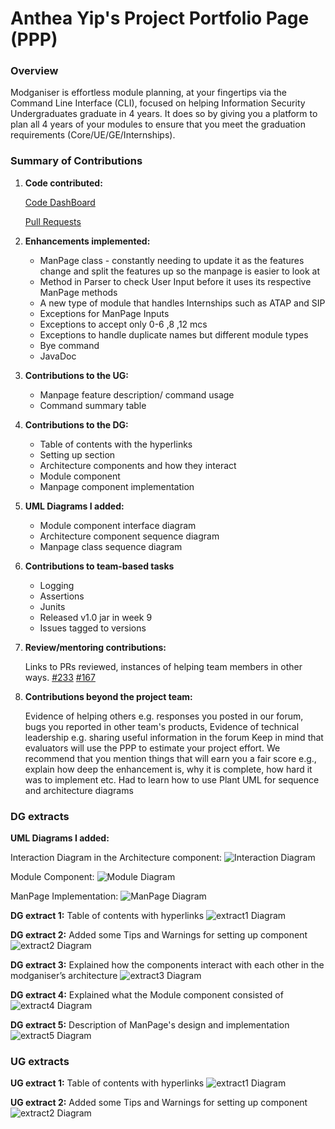# Anthea Yip's Project Portfolio Page (PPP)

### Overview

Modganiser is effortless module planning, at your fingertips via the 
Command Line Interface (CLI), focused on helping Information Security 
Undergraduates graduate in 4 years. It does so by giving you a platform
to plan all 4 years of your modules to ensure that you meet the graduation
requirements (Core/UE/GE/Internships).


### Summary of Contributions 

1. **Code contributed:**

   [Code DashBoard](https://nus-cs2113-ay2223s2.github.io/tp-dashboard/?search=anthea-pr0g&breakdown=true&sort=groupTitle&sortWithin=title&since=2023-02-17&timeframe=commit&mergegroup=&groupSelect=groupByRepos&checkedFileTypes=docs~functional-code~test-code~other&tabOpen=true&tabType=authorship&tabAuthor=anthea-pr0g&tabRepo=AY2223S2-CS2113T-T09-4%2Ftp%5Bmaster%5D&authorshipIsMergeGroup=false&authorshipFileTypes=docs~functional-code~test-code~other&authorshipIsBinaryFileTypeChecked=false&authorshipIsIgnoredFilesChecked=false)
   
   [Pull Requests](https://github.com/AY2223S2-CS2113T-T09-4/tp/pulls?q=is%3Apr+author%3Aanthea-pr0g)
    

2. **Enhancements implemented:**

   * ManPage class - constantly needing to update it as the features change
   and split the features up so the manpage is easier to look at
   * Method in Parser to check User Input before it uses its respective
   ManPage methods
   * A new type of module that handles Internships such as ATAP and SIP
   * Exceptions for ManPage Inputs
   * Exceptions to accept only 0-6 ,8 ,12 mcs
   * Exceptions to handle duplicate names but different module types
   * Bye command
   * JavaDoc

3. **Contributions to the UG:**

   * Manpage feature description/ command usage
   * Command summary table

4. **Contributions to the DG:** 

   * Table of contents with the hyperlinks
   * Setting up section
   * Architecture components and how they interact
   * Module component
   * Manpage component implementation

5. **UML Diagrams I added:**
   * Module component interface diagram 
   * Architecture component sequence diagram 
   * Manpage class sequence diagram

6. **Contributions to team-based tasks**
   * Logging
   * Assertions 
   * Junits
   * Released v1.0 jar in week 9
   * Issues tagged to versions 

7. **Review/mentoring contributions:**
   
   Links to PRs reviewed, instances of helping team members in other ways.
   [#233](https://github.com/AY2223S2-CS2113T-T09-4/tp/pull/233)
   [#167](https://github.com/AY2223S2-CS2113T-T09-4/tp/pull/167)
8. **Contributions beyond the project team:**

   Evidence of helping others e.g. responses you posted in our forum, bugs you reported in other team's products,
   Evidence of technical leadership e.g. sharing useful information in the forum
   Keep in mind that evaluators will use the PPP to estimate your project effort. We recommend that you mention things that will earn you a fair score e.g., explain how deep the enhancement is, why it is complete, how hard it was to implement etc.
   Had to learn how to use Plant UML for sequence and architecture diagrams

### DG extracts

**UML Diagrams I added:**

Interaction Diagram in the Architecture component:
![Interaction Diagram](ppp_diagrams/Interaction.png)

Module Component:
![Module Diagram](ppp_diagrams/Module.png)

ManPage Implementation:
![ManPage Diagram](ppp_diagrams/ManPage.png)


**DG extract 1:**
Table of contents with hyperlinks
![extract1 Diagram](ppp_diagrams/Anthea1.png)

**DG extract 2:**
Added some Tips and Warnings for setting up component
![extract2 Diagram](ppp_diagrams/Anthea2.png)

**DG extract 3:**
Explained how the components interact with each other
in the modganiser’s architecture
![extract3 Diagram](ppp_diagrams/Anthea3.png)

**DG extract 4:**
Explained what the Module component consisted of  
![extract4 Diagram](ppp_diagrams/Anthea4.png)

**DG extract 5:**
Description of ManPage's design and implementation
![extract5 Diagram](ppp_diagrams/Anthea5.png)


### UG extracts

**UG extract 1:**
Table of contents with hyperlinks
![extract1 Diagram](ppp_diagrams/Anthea6.png)

**UG extract 2:**
Added some Tips and Warnings for setting up component
![extract2 Diagram](ppp_diagrams/Anthea7.png)
